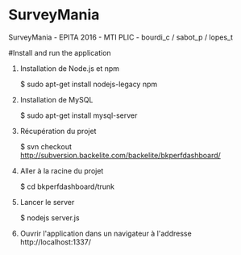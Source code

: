 # SurveyMania
SurveyMania - EPITA 2016 - MTI PLIC - bourdi_c / sabot_p / lopes_t

#Install and run the application

1) Installation de Node.js et npm

    $ sudo apt-get install nodejs-legacy npm
  
2) Installation de MySQL

    $ sudo apt-get install mysql-server
  
3) Récupération du projet

    $ svn checkout http://subversion.backelite.com/backelite/bkperfdashboard/
  
4) Aller à la racine du projet

    $ cd bkperfdashboard/trunk
  
6) Lancer le server

    $ nodejs server.js
  
7) Ouvrir l'application dans un navigateur à l'addresse http://localhost:1337/
